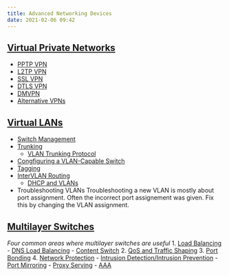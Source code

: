 ```yaml
---
title: Advanced Networking Devices
date: 2021-02-06 09:42
---
```


## [Virtual Private Networks](20210205074906-vpn.md)
* [PPTP VPN](20210206101803-pptp-vpn.md)
* [L2TP VPN](20210206102703-l2tp-vpn.md)
* [SSL VPN](20210206103332-ssl-vpn.md)
* [DTLS VPN](20210206104033-dtls-vpn.md)
* [DMVPN](20210206104254-dmvpn.md)
* [Alternative VPNs](20210206104442-alternative-vpns.md)

## [Virtual LANs](20210206110741-vlan.md)
* [Switch Management](20210206105907-switch-management.md)
* [Trunking](20210206111413-trunking.md)
	+ [VLAN Trunking Protocol](20210208084645-vlan-trunking-protocol.md)
* [Congfiguring a VLAN-Capable Switch](20210208082721-congfiguring-a-vlan-capable-switch.md)
* [Tagging](20210208083130-tagging.md)
* [InterVLAN Routing](20210208085300-intervlan-routing.md)
	+ [DHCP and VLANs](20210209075826-dhcp-and-vlans.md)
* Troubleshooting VLANs
	Troubleshooting a new VLAN is mostly about port assignment. Often the
	incorrect port assignement was given. Fix this by changing the VLAN
	assignment. 

## [Multilayer Switches](20210209080554-multilayer-switches.md)
_Four common areas where multilayer switches are useful_
	1. [Load Balancing](20210210065220-load-balancing.md)
		 - [DNS Load Balancing](20210210065510-dns-load-balancing.md)
		 - [Content Switch](20210210065729-content-switch.md)
	2. [QoS and Traffic Shaping](20210210070316-qos-and-traffic-shaping.md)
	3. [Port Bonding](20210210070801-port-bonding.md)
	4. [Network Protection](20210210071306-network-protection.md)
		 - [Intrusion Detection/Intrusion Prevention](20210210071527-intrusion-detection-intrusion-prevention.md)
		 - [Port Mirroring](20210210071632-port-mirroring.md)
		 - [Proxy Serving](20210210071654-proxy-serving.md) 
		 - [AAA](20210205062536-aaa.md) 
